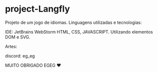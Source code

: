 # project-Langfly

Projeto de um jogo de idiomas.
Linguagens utilizadas e tecnologias:

IDE: JetBrains WebStorm
HTML,
CSS,
JAVASCRIPT.
Utilizando elementos DOM e SVG.

Artes: 

discord: eg_eg

MUITO OBRIGADO EGEG ❤

